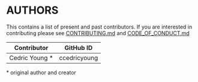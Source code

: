 # AUTHORS

This contains a list of present and past contributors. If you are interested in contributing please see [CONTRIBUTING.md](CONTRIBUTING.md) and [CODE_OF_CONDUCT.md](CODE_OF_CONDUCT.md)

| Contributor     | GitHub ID                     |
| --------------- | ----------------------------- |
| Cedric Young \* | ccedricyoung                  |

\* original author and creator
